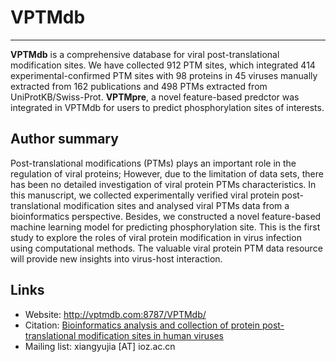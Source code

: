 # VPTMdb
---

**VPTMdb** is a comprehensive database for viral post-translational modification sites. We have collected 912 PTM sites, which integrated 414 experimental-confirmed PTM sites with 98 proteins in 45 viruses manually extracted from 162 publications and 498 PTMs extracted from UniProtKB/Swiss-Prot. **VPTMpre**, a novel feature-based predctor was integrated in VPTMdb for users to predict phosphorylation sites of interests.


## Author summary
Post-translational modifications (PTMs) plays an important role in the regulation of viral proteins; However, due to the limitation of data sets, there has been no detailed investigation of viral protein PTMs characteristics. In this manuscript, we collected experimentally verified viral protein post-translational modification sites and analysed viral PTMs data from a bioinformatics perspective. Besides, we constructed a novel feature-based machine learning model for predicting phosphorylation site. This is the first study to explore the roles of viral protein modification in virus infection using computational methods. The valuable viral protein PTM data resource will provide new insights into virus-host interaction.


## Links

+ Website: http://vptmdb.com:8787/VPTMdb/
+ Citation:  [Bioinformatics analysis and collection of protein post-translational modification sites in human viruses](https://www.biorxiv.org/content/10.1101/2020.04.01.019562v2)
+ Mailing list: xiangyujia [AT] ioz.ac.cn
